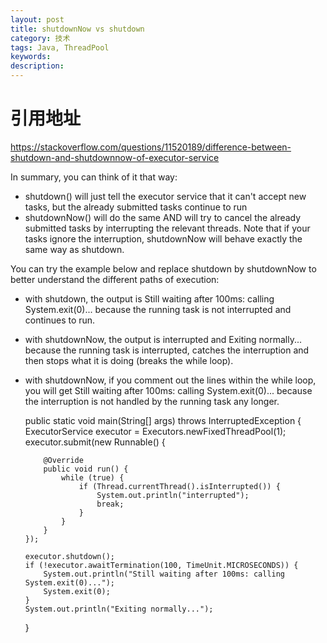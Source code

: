 ```yaml
---
layout: post
title: shutdownNow vs shutdown
category: 技术
tags: Java, ThreadPool
keywords: 
description: 
---
```


# 引用地址
https://stackoverflow.com/questions/11520189/difference-between-shutdown-and-shutdownnow-of-executor-service

In summary, you can think of it that way:

- shutdown() will just tell the executor service that it can't accept new tasks, but the already submitted tasks continue to run
- shutdownNow() will do the same AND will try to cancel the already submitted tasks by interrupting the relevant threads. Note that if your tasks ignore the interruption, shutdownNow will behave exactly the same way as shutdown.

You can try the example below and replace shutdown by shutdownNow to better understand the different paths of execution:

- with shutdown, the output is Still waiting after 100ms: calling System.exit(0)... because the running task is not interrupted and continues to run.
- with shutdownNow, the output is interrupted and Exiting normally... because the running task is interrupted, catches the interruption and then stops what it is doing (breaks the while loop).
- with shutdownNow, if you comment out the lines within the while loop, you will get Still waiting after 100ms: calling System.exit(0)... because the interruption is not handled by the running task any longer.


    public static void main(String[] args) throws InterruptedException {
        ExecutorService executor = Executors.newFixedThreadPool(1);
        executor.submit(new Runnable() {

          @Override
          public void run() {
              while (true) {
                  if (Thread.currentThread().isInterrupted()) {
                      System.out.println("interrupted");
                      break;
                  }
              }
          }
      });

      executor.shutdown();
      if (!executor.awaitTermination(100, TimeUnit.MICROSECONDS)) {
          System.out.println("Still waiting after 100ms: calling System.exit(0)...");
          System.exit(0);
      }
      System.out.println("Exiting normally...");
    }

